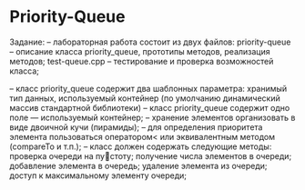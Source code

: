 # Priority-Queue
Задание: 
– лабораторная работа состоит из двух файлов:
priority-queue – описание класса priority_queue, прототипы методов,
реализация методов;
test-queue.cpp – тестирование и проверка возможностей класса;

– класс priority_queue содержит два шаблонных параметра: хранимый
тип данных, используемый контейнер (по умолчанию динамический массив
стандартной библиотеки)
– класс priority_queue содержит одно поле — используемый контейнер;
– хранение элементов организовать в виде двоичной кучи (пирамиды);
– для определения приоритета элемента пользоваться оператором< или
эквивалентным методом (compareTo и т.п.);
– класс должен содержать следующие методы: проверка очереди на пустоту; получение числа элементов в очереди; добавление элемента в очередь;
удаление элемента из очереди; доступ к максимальному элементу очереди;
